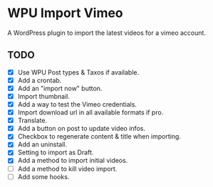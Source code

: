 # WPU Import Vimeo

A WordPress plugin to import the latest videos for a vimeo account.


TODO
---

* [x] Use WPU Post types & Taxos if available.
* [x] Add a crontab.
* [x] Add an "import now" button.
* [x] Import thumbnail.
* [x] Add a way to test the Vimeo credentials.
* [x] Import download url in all available formats if pro.
* [x] Translate.
* [x] Add a button on post to update video infos.
* [x] Checkbox to regenerate content & title when importing.
* [x] Add an uninstall.
* [x] Setting to import as Draft.
* [x] Add a method to import initial videos.
* [ ] Add a method to kill video import.
* [ ] Add some hooks.
